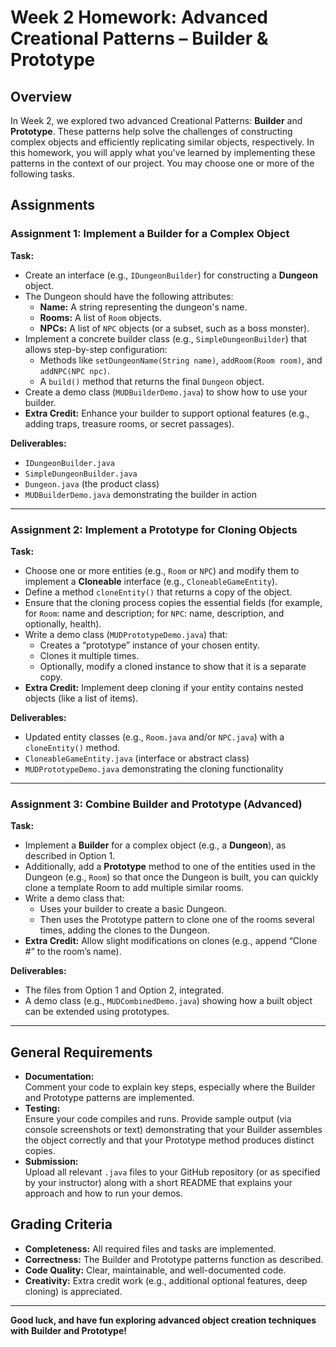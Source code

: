 # Week 2 Homework: Advanced Creational Patterns – Builder & Prototype

## Overview

In Week 2, we explored two advanced Creational Patterns: **Builder** and **Prototype**. These patterns help solve the challenges of constructing complex objects and efficiently replicating similar objects, respectively. In this homework, you will apply what you've learned by implementing these patterns in the context of our project. You may choose one or more of the following tasks.

## Assignments

### Assignment 1: Implement a Builder for a Complex Object

**Task:**  
- Create an interface (e.g., `IDungeonBuilder`) for constructing a **Dungeon** object.  
- The Dungeon should have the following attributes:
  - **Name:** A string representing the dungeon's name.
  - **Rooms:** A list of `Room` objects.
  - **NPCs:** A list of `NPC` objects (or a subset, such as a boss monster).
- Implement a concrete builder class (e.g., `SimpleDungeonBuilder`) that allows step-by-step configuration:
  - Methods like `setDungeonName(String name)`, `addRoom(Room room)`, and `addNPC(NPC npc)`.
  - A `build()` method that returns the final `Dungeon` object.
- Create a demo class (`MUDBuilderDemo.java`) to show how to use your builder.  
- **Extra Credit:** Enhance your builder to support optional features (e.g., adding traps, treasure rooms, or secret passages).

**Deliverables:**  
- `IDungeonBuilder.java`
- `SimpleDungeonBuilder.java`
- `Dungeon.java` (the product class)
- `MUDBuilderDemo.java` demonstrating the builder in action

---

### Assignment 2: Implement a Prototype for Cloning Objects

**Task:**  
- Choose one or more entities (e.g., `Room` or `NPC`) and modify them to implement a **Cloneable** interface (e.g., `CloneableGameEntity`).
- Define a method `cloneEntity()` that returns a copy of the object.
- Ensure that the cloning process copies the essential fields (for example, for `Room`: name and description; for `NPC`: name, description, and optionally, health).
- Write a demo class (`MUDPrototypeDemo.java`) that:
  - Creates a “prototype” instance of your chosen entity.
  - Clones it multiple times.
  - Optionally, modify a cloned instance to show that it is a separate copy.
- **Extra Credit:** Implement deep cloning if your entity contains nested objects (like a list of items).

**Deliverables:**  
- Updated entity classes (e.g., `Room.java` and/or `NPC.java`) with a `cloneEntity()` method.
- `CloneableGameEntity.java` (interface or abstract class)
- `MUDPrototypeDemo.java` demonstrating the cloning functionality

---

### Assignment 3: Combine Builder and Prototype (Advanced)

**Task:**  
- Implement a **Builder** for a complex object (e.g., a **Dungeon**), as described in Option 1.
- Additionally, add a **Prototype** method to one of the entities used in the Dungeon (e.g., `Room`) so that once the Dungeon is built, you can quickly clone a template Room to add multiple similar rooms.
- Write a demo class that:
  - Uses your builder to create a basic Dungeon.
  - Then uses the Prototype pattern to clone one of the rooms several times, adding the clones to the Dungeon.
- **Extra Credit:** Allow slight modifications on clones (e.g., append “Clone #” to the room’s name).

**Deliverables:**  
- The files from Option 1 and Option 2, integrated.
- A demo class (e.g., `MUDCombinedDemo.java`) showing how a built object can be extended using prototypes.

---

## General Requirements

- **Documentation:**  
  Comment your code to explain key steps, especially where the Builder and Prototype patterns are implemented.
- **Testing:**  
  Ensure your code compiles and runs. Provide sample output (via console screenshots or text) demonstrating that your Builder assembles the object correctly and that your Prototype method produces distinct copies.
- **Submission:**  
  Upload all relevant `.java` files to your GitHub repository (or as specified by your instructor) along with a short README that explains your approach and how to run your demos.

## Grading Criteria

- **Completeness:** All required files and tasks are implemented.
- **Correctness:** The Builder and Prototype patterns function as described.
- **Code Quality:** Clear, maintainable, and well-documented code.
- **Creativity:** Extra credit work (e.g., additional optional features, deep cloning) is appreciated.

---

**Good luck, and have fun exploring advanced object creation techniques with Builder and Prototype!**
